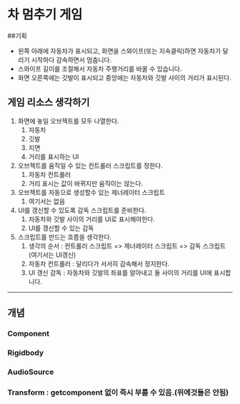 ﻿# 차 멈추기 게임
##기획
- 왼쪽 아래에 자동차가 표시되고, 화면을 스와이프(또는 지속클릭)하면 자동차가 달리기 시작하다 감속하면서 멈춥니다.
- 스와이프 길이를 조절해서 자동차 주행거리를 바꿀 수 있습니다. 
- 화면 오른쪽에는 깃발이 표시되고 중앙에는 자동차와 깃발 사이의 거리가 표시된다.

## 게임 리소스 생각하기
1. 화면에 놓일 오브젝트를 모두 나열한다.
   1. 자동차
   2. 깃발
   3. 지면
   4. 거리를 표시하는 UI
2. 오브젝트를 움직일 수 있는 컨트롤러 스크립트를 정한다.
   1. 자동차 컨트롤러
   2. 거리 표시는 값이 바뀌지만 움직이는 않는다.
3. 오브젝트를 자동으로 생성할수 있는 제너레이터 스크립트
   1. 여기서는 없음
4. UI를 갱신할 수 있도록 감독 스크립트를 준비한다.
   1. 자동차와 깃발 사이의 거리를 UI로 표시해야한다.
   2. UI를 갱신할 수 있는 감독
5. 스크립트를 만드는 흐름을 생각한다.
   1. 생각의 순서 : 컨트롤러 스크립트 => 제너레이터 스크립트 => 감독 스크립트(여기서는 UI갱신)
   2. 자동차 컨트롤러 : 달리다가 서서히 감속해서 정지한다.
   3. UI 갱신 감독 : 자동차와 깃발의 좌표를 알아내고 둘 사이의 거리를 UI에 표시합니다.

---
## 개념

### Component

### Rigidbody

### AudioSource

### Transform : getcomponent 없이 즉시 부를 수 있음.(위에것들은 안됨)


